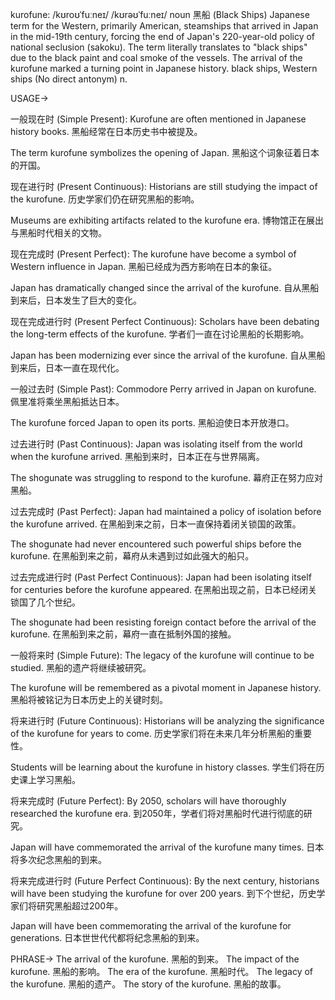 kurofune: /kʊroʊˈfuːneɪ/ /kʊrəʊˈfuːneɪ/
noun
黑船 (Black Ships)
Japanese term for the Western, primarily American, steamships that arrived in Japan in the mid-19th century, forcing the end of Japan's 220-year-old policy of national seclusion (sakoku).  The term literally translates to "black ships" due to the black paint and coal smoke of the vessels.
The arrival of the kurofune marked a turning point in Japanese history.
black ships, Western ships
(No direct antonym)
n.

USAGE->

一般现在时 (Simple Present):
Kurofune are often mentioned in Japanese history books.
黑船经常在日本历史书中被提及。

The term kurofune symbolizes the opening of Japan.
黑船这个词象征着日本的开国。

现在进行时 (Present Continuous):
Historians are still studying the impact of the kurofune.
历史学家们仍在研究黑船的影响。

Museums are exhibiting artifacts related to the kurofune era.
博物馆正在展出与黑船时代相关的文物。

现在完成时 (Present Perfect):
The kurofune have become a symbol of Western influence in Japan.
黑船已经成为西方影响在日本的象征。

Japan has dramatically changed since the arrival of the kurofune.
自从黑船到来后，日本发生了巨大的变化。

现在完成进行时 (Present Perfect Continuous):
Scholars have been debating the long-term effects of the kurofune.
学者们一直在讨论黑船的长期影响。

Japan has been modernizing ever since the arrival of the kurofune.
自从黑船到来后，日本一直在现代化。


一般过去时 (Simple Past):
Commodore Perry arrived in Japan on kurofune.
佩里准将乘坐黑船抵达日本。

The kurofune forced Japan to open its ports.
黑船迫使日本开放港口。


过去进行时 (Past Continuous):
Japan was isolating itself from the world when the kurofune arrived.
黑船到来时，日本正在与世界隔离。

The shogunate was struggling to respond to the kurofune.
幕府正在努力应对黑船。


过去完成时 (Past Perfect):
Japan had maintained a policy of isolation before the kurofune arrived.
在黑船到来之前，日本一直保持着闭关锁国的政策。

The shogunate had never encountered such powerful ships before the kurofune.
在黑船到来之前，幕府从未遇到过如此强大的船只。


过去完成进行时 (Past Perfect Continuous):
Japan had been isolating itself for centuries before the kurofune appeared.
在黑船出现之前，日本已经闭关锁国了几个世纪。

The shogunate had been resisting foreign contact before the arrival of the kurofune.
在黑船到来之前，幕府一直在抵制外国的接触。


一般将来时 (Simple Future):
The legacy of the kurofune will continue to be studied.
黑船的遗产将继续被研究。

The kurofune will be remembered as a pivotal moment in Japanese history.
黑船将被铭记为日本历史上的关键时刻。


将来进行时 (Future Continuous):
Historians will be analyzing the significance of the kurofune for years to come.
历史学家们将在未来几年分析黑船的重要性。

Students will be learning about the kurofune in history classes.
学生们将在历史课上学习黑船。


将来完成时 (Future Perfect):
By 2050, scholars will have thoroughly researched the kurofune era.
到2050年，学者们将对黑船时代进行彻底的研究。

Japan will have commemorated the arrival of the kurofune many times.
日本将多次纪念黑船的到来。


将来完成进行时 (Future Perfect Continuous):
By the next century, historians will have been studying the kurofune for over 200 years.
到下个世纪，历史学家们将研究黑船超过200年。

Japan will have been commemorating the arrival of the kurofune for generations.
日本世世代代都将纪念黑船的到来。


PHRASE->
The arrival of the kurofune.  黑船的到来。
The impact of the kurofune.  黑船的影响。
The era of the kurofune.  黑船时代。
The legacy of the kurofune.  黑船的遗产。
The story of the kurofune.  黑船的故事。
